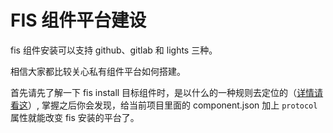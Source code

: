 FIS 组件平台建设
=============================

fis 组件安装可以支持 github、gitlab 和 lights 三种。

相信大家都比较关心私有组件平台如何搭建。

首先请先了解一下 fis install 目标组件时，是以什么的一种规则去定位的（[详情请看这](https://github.com/fis-components/components/blob/master/install.md#component-%E8%B7%AF%E5%BE%84%E8%AF%B4%E6%98%8E)）, 掌握之后你会发现，给当前项目里面的 component.json 加上 `protocol` 属性就能改变 fis 安装的平台了。


